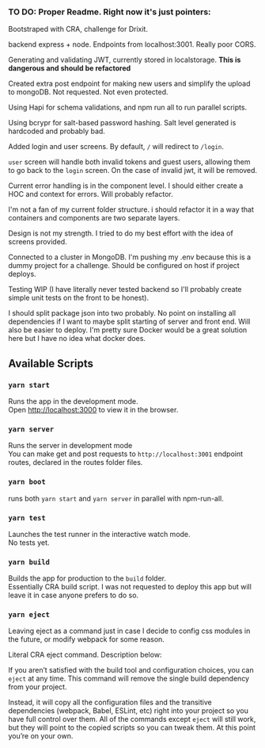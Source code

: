 
### TO DO: Proper Readme. Right now it's just pointers:

Bootstraped with CRA, challenge for Drixit.

backend express + node. Endpoints from localhost:3001. Really poor CORS.

Generating and validating JWT, currently stored in localstorage. **This is dangerous and should be refactored**

Created extra post endpoint for making new users and simplify the upload to mongoDB. Not requested. Not even protected.

Using Hapi for schema validations, and npm run all to run parallel scripts.

Using bcrypr for salt-based password hashing. Salt level generated is hardcoded and probably bad.

Added login and user screens. By default, `/` will redirect to `/login`.

`user` screen will handle both invalid tokens and guest users, allowing them to go back to the `login` screen. On the case of invalid jwt, it will be removed.

Current error handling is in the component level. I should either create a HOC and context for errors. Will probably refactor.

I'm not a fan of my current folder structure. i should refactor it in a way that containers and components are two separate layers.

Design is not my strength. I tried to do my best effort with the idea of screens provided.

Connected to a cluster in MongoDB. I'm pushing my .env because this is a dummy project for a challenge. Should be configured on host if project deploys.

Testing WIP (I have literally never tested backend so I'll probably create simple unit tests on the front to be honest). 

I should split package json into two probably. No point on installing all dependencies if I want to maybe split starting of server and front end. Will also be easier to deploy. I'm pretty sure Docker would be a great solution here but I have no idea what docker does.

## Available Scripts

### `yarn start`

Runs the app in the development mode.<br />
Open [http://localhost:3000](http://localhost:3000) to view it in the browser.

### `yarn server`

Runs the server in development mode <br />
You can make get and post requests to `http://localhost:3001` endpoint routes, declared in the routes folder files.

### `yarn boot`

runs both `yarn start` and `yarn server` in parallel with npm-run-all.

### `yarn test`

Launches the test runner in the interactive watch mode.<br />
No tests yet.

### `yarn build`

Builds the app for production to the `build` folder.<br />
Essentially CRA build script. I was not requested to deploy this app but will leave it in case anyone prefers to do so.

### `yarn eject`

Leaving eject as a command just in case I decide to config css modules in the future, or modify webpack for some reason.

Literal CRA eject command. Description below:

If you aren’t satisfied with the build tool and configuration choices, you can `eject` at any time. This command will remove the single build dependency from your project.

Instead, it will copy all the configuration files and the transitive dependencies (webpack, Babel, ESLint, etc) right into your project so you have full control over them. All of the commands except `eject` will still work, but they will point to the copied scripts so you can tweak them. At this point you’re on your own.